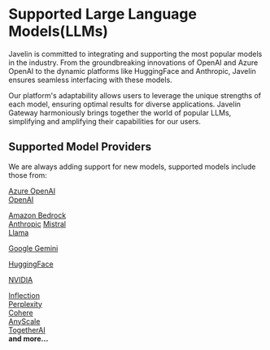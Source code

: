 # Supported Large Language Models(LLMs)

Javelin is committed to integrating and supporting the most popular models in the industry. From the groundbreaking innovations of OpenAI and Azure OpenAI to the dynamic platforms like HuggingFace and Anthropic, Javelin ensures seamless interfacing with these models. 

Our platform's adaptability allows users to leverage the unique strengths of each model, ensuring optimal results for diverse applications. Javelin Gateway harmoniously brings together the world of popular LLMs, simplifying and amplifying their capabilities for our users.

## Supported Model Providers  
We are always adding support for new models, supported models include those from:  

[Azure OpenAI](https://learn.microsoft.com/en-us/azure/ai-services/openai/concepts/models)  
[OpenAI](https://platform.openai.com/docs/models)   

[Amazon Bedrock](https://aws.amazon.com/bedrock)  
[Anthropic](https://docs.anthropic.com/claude/docs/models-overview) 
[Mistral](https://docs.mistral.ai/guides/model-selection/)  
[Llama](https://llama.meta.com/) 

[Google Gemini](https://ai.google.dev/models)  

[HuggingFace](https://huggingface.co/models)  

[NVIDIA](https://catalog.ngc.nvidia.com)  

[Inflection](https://inflection.ai/inflection-2-5)  
[Perplexity](https://docs.perplexity.ai/docs/model-cards)  
[Cohere](https://cohere.com/)       
[AnyScale](https://www.anyscale.com/endpoints)     
[TogetherAI](https://www.together.ai/)       
**and more...**

